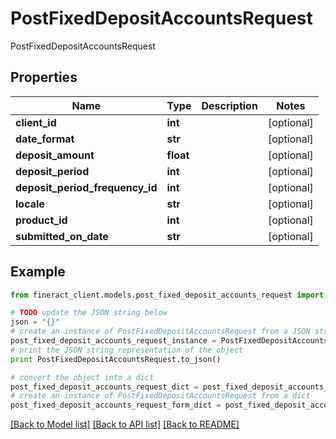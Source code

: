 # PostFixedDepositAccountsRequest

PostFixedDepositAccountsRequest

## Properties

Name | Type | Description | Notes
------------ | ------------- | ------------- | -------------
**client_id** | **int** |  | [optional] 
**date_format** | **str** |  | [optional] 
**deposit_amount** | **float** |  | [optional] 
**deposit_period** | **int** |  | [optional] 
**deposit_period_frequency_id** | **int** |  | [optional] 
**locale** | **str** |  | [optional] 
**product_id** | **int** |  | [optional] 
**submitted_on_date** | **str** |  | [optional] 

## Example

```python
from fineract_client.models.post_fixed_deposit_accounts_request import PostFixedDepositAccountsRequest

# TODO update the JSON string below
json = "{}"
# create an instance of PostFixedDepositAccountsRequest from a JSON string
post_fixed_deposit_accounts_request_instance = PostFixedDepositAccountsRequest.from_json(json)
# print the JSON string representation of the object
print PostFixedDepositAccountsRequest.to_json()

# convert the object into a dict
post_fixed_deposit_accounts_request_dict = post_fixed_deposit_accounts_request_instance.to_dict()
# create an instance of PostFixedDepositAccountsRequest from a dict
post_fixed_deposit_accounts_request_form_dict = post_fixed_deposit_accounts_request.from_dict(post_fixed_deposit_accounts_request_dict)
```
[[Back to Model list]](../README.md#documentation-for-models) [[Back to API list]](../README.md#documentation-for-api-endpoints) [[Back to README]](../README.md)


